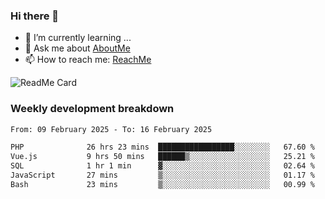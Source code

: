 ### Hi there 👋

- 🌱 I’m currently learning ...
- 💬 Ask me about [AboutMe](https://www.itzcy.com/about)
- 📫 How to reach me: [ReachMe](https://www.itzcy.com/about)

![ReadMe Card](https://github-readme-stats-ten-gilt.vercel.app/api?username=SuperChenYun&show_icons=true&title_color=fff&icon_color=79ff97&text_color=9f9f9f&bg_color=151515&hide_border=true)

### Weekly development breakdown
<!--START_SECTION:waka-->

```txt
From: 09 February 2025 - To: 16 February 2025

PHP              26 hrs 23 mins  █████████████████░░░░░░░░   67.60 %
Vue.js           9 hrs 50 mins   ██████▒░░░░░░░░░░░░░░░░░░   25.21 %
SQL              1 hr 1 min      ▓░░░░░░░░░░░░░░░░░░░░░░░░   02.64 %
JavaScript       27 mins         ▒░░░░░░░░░░░░░░░░░░░░░░░░   01.17 %
Bash             23 mins         ▒░░░░░░░░░░░░░░░░░░░░░░░░   00.99 %
```

<!--END_SECTION:waka-->
